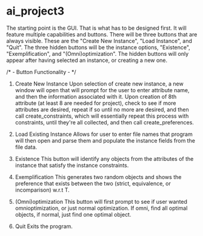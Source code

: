 # ai_project3

The starting point is the GUI. That is what has to be designed first. It will feature multiple capabilities and buttons. There will be three buttons that are always visible. These are the "Create New Instance", "Load Instance", and "Quit". The three hidden buttons will be the instance options, "Existence", "Exemplification", and "(Omni)optimization". The hidden buttons will only appear after having selected an instance, or creating a new one.

/* - Button Functionality - */
	
1. Create New Instance
	Upon selection of create new instance, a new window will open that will prompt for the user to enter attribute name, and then the information associated with it. Upon creation of 8th attribute (at least 8 are needed for project), check to see if more attributes are desired, repeat if so until no more are desired, and then call create_constraints, which will essentially repeat this process with constraints, until they're all collected, and then call create_preferences.

2. Load Existing Instance
	Allows for user to enter file names that program will then open and parse them and populate the instance fields from the file data.

3. Existence
	This button will identify any objects from the attributes of the instance that satisfy the instance constraints.

4. Exemplification
	This generates two random objects and shows the preference that exists between the two (strict, equivalence, or incomparison) w.r.t T.

5. (Omni)optimization
	This button will first prompt to see if user wanted omnioptimization, or just normal optimization. If omni, find all optimal objects, if normal, just find one optimal object.

6. Quit
	Exits the program.
